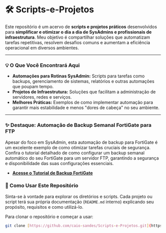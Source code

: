 # 🛠️ Scripts-e-Projetos

Este repositório é um acervo de **scripts e projetos práticos** desenvolvidos para **simplificar e otimizar o dia a dia de SysAdmins e profissionais de infraestrutura**. Meu objetivo é compartilhar soluções que automatizam tarefas repetitivas, resolvem desafios comuns e aumentam a eficiência operacional em diversos ambientes.

---

### 💡 O Que Você Encontrará Aqui

* **Automações para Rotinas SysAdmin:** Scripts para tarefas como backups, gerenciamento de sistemas, relatórios e outras automações que poupam tempo.
* **Projetos de Infraestrutura:** Soluções que facilitam a administração de servidores, redes e serviços.
* **Melhores Práticas:** Exemplos de como implementar automação para garantir mais estabilidade e menos "dores de cabeça" no seu ambiente.

---

### ✨ Destaque: Automação de Backup Semanal FortiGate para FTP

Apesar do foco em SysAdmin, esta automação de backup para FortiGate é um excelente exemplo de como otimizar tarefas cruciais de segurança. Confira o tutorial detalhado de como configurar um backup semanal automático do seu FortiGate para um servidor FTP, garantindo a segurança e disponibilidade das suas configurações essenciais.

* [**Acesse o Tutorial de Backup FortiGate**](https://github.com/caio-sandes/Scripts-e-Projetos/blob/main/SCRIPTS/fortigate-scripts/Automa%C3%A7%C3%A3o%20de%20Backup%20FortiGate%20para%20Servidor%20FTP.docx)

### 🚀 Como Usar Este Repositório

Sinta-se à vontade para explorar os diretórios e scripts. Cada projeto ou script terá sua própria documentação (`README.md` interno) explicando seu propósito, requisitos e como utilizá-lo.

Para clonar o repositório e começar a usar:

```bash
git clone [https://github.com/caio-sandes/Scripts-e-Projetos.git](https://github.com/caio-sandes/Scripts-e-Projetos.git)
